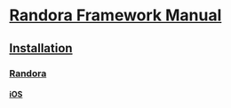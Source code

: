 # [Randora Framework Manual](/README.md)

## [Installation](/manual/installation/README.md)

### [Randora](/manual/installation/randora/README.md)

#### [iOS](/manual/installation/randora/ios/README.md)



